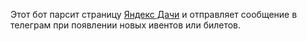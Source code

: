 Этот бот парсит страницу [Яндекс Дачи](https://plus.yandex.ru/dacha) и
отправляет сообщение в телеграм при появлении новых ивентов или билетов.